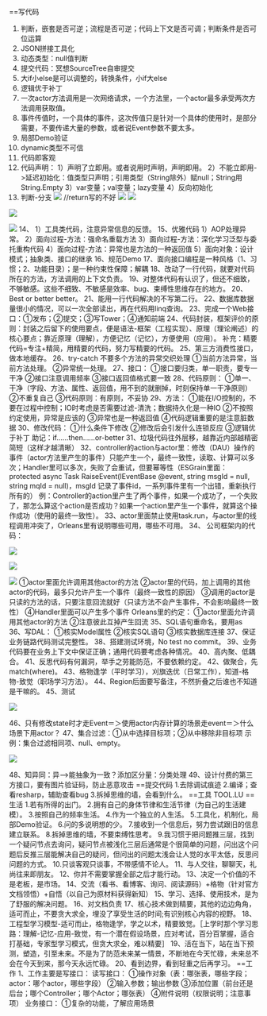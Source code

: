 ==写代码

1. 判断，嵌套是否可逆；流程是否可逆；代码上下文是否可调；判断条件是否可位运算
2. JSON拼接工具化
3. 动态类型：null值判断
4. 提交代码：冥想SourceTree自审提交
5. 大if小else是可以调整的，转换条件，小if大else
6. 逻辑优于补丁
7. 一次actor方法调用是一次网络请求，一个方法里，一个actor最多承受两次方法调用获取值。
8. 事件传值时，一个具体的事件，这次传值只是针对一个具体的使用时，是部分需要，不要传递大量的参数，或者说Event参数不要太多。
9. 局部Demo验证
10. dynamic类型不可信
11. 代码即客观
12. 代码声明：
1）声明了立即用。或者说用时声明，声明即用。
2）不能立即用->延迟初始化：值类型只声明；引用类型（String除外）赋null；String用String.Empty
3）var变量；val变量；lazy变量
4）反向初始化
13. 判断-分支
![](/_images/clipboard.png)
//return写的不好
![](/_images/clipboard10192.png)
![](/_images/clipboard10193.png)

![](/_images/clipboard10194.png)

![](/_images/clipboard10195.png)
14、
1）工具类代码，注意异常信息的反馈。
15、优雅代码
1）AOP处理异常。
2）面向过程-方法：强命名重载方法
3）面向过程-方法：深化学习泛型与委托重构代码
4）面向过程-方法：异常也是方法的一种返回值
5）面向对象：设计模式；抽象类、接口的继承
16、规范Demo
17、面向接口编程是一种风格（1、习惯；2、功能目录）；是一种约束性保障；解耦
18、改动了一行代码，就要对代码所在的方法，方法调用的上下文负责。
19、对整体代码有认识了，但还不细致，不够敏感。这些不细致、不敏感是效率、bug、束缚性思维存在的地方。
20、Best or better better。
21、能用一行代码解决的不写第二行。
22、数据库数据量很小的情况，可以一次全部读出，再在代码用linq查询。
23、完成一个Web接口：①发布；②提交；③写Tower；④通知前端
24、代码封装，框架评价的原则：封装之后留下的使用要点，便是语法-框架（工程实现）、原理（理论阐述）的核心要点；靠近原理（理解），方便记忆（记忆），方便使用（应用）。
补充：精要代码=专注+精简，用精要的代码，努力写精要的代码。
25、第三方消费性接口，做本地缓存。
26、try-catch
不要多个方法的异常交织处理
①当前方法异常，当前方法处理。
②异常统一处理。
27、接口：
①接口要归类，单一职责，要专一干净
②接口注意调用频率
③接口返回值格式要一致
28、代码原则：
①单一、干净（字段、方法、属性、返回值，用不到的就删掉，时刻保持单一干净原则）
②不重复自己
③代码原则：有原则，不妥协
29、方法：
①能在I/O控制的，不要在过程中控制；IO时考虑是否需要过滤-清洗；数据持久化是一种IO
②不按照约定使用，异常是应该的
③异常也是一种返回值
④代码逻辑重要的是注意脏数据
30、修改代码：
①什么条件下修改
②修改后会引发什么连锁反应
③逻辑优于补丁
助记：if……then……or-better
31、垃圾代码往外层移，越靠近内部越精密简短（这样才越清晰）
32、controller的action与actor里：修改（DAU）操作的事件（actor方法里产生的事件）只能产生一个，最终一致性，读取、计算可以多次；Handler里可以多次，失败了会重试，但要幂等性（ESGrain里面：protected async Task<bool> RaiseEvent(IEventBase<K> @event, string msgId = null, string mqId = null)，msgId 记录了事件id，一系列事件里有一个出错，重新执行所有的）
例：Controller的action里产生了两个事件，如果一个成功了，一个失败了，那怎么算这个action是否成功？如果一个action里产生一个事件，就算这个操作成功（使用的最终一致性）。
33、actor里面禁止使用task.run，与actor里的线程调用冲突了，Orleans里有说明哪些可用，哪些不可用。
34、
公司框架内的代码：

![](/_images/clipboard10196.png)

![](/_images/clipboard10197.png)

![](/_images/clipboard10198.png)
①actor里面允许调用其他actor的方法
②actor里的代码，加上调用的其他actor的代码，最多只允许产生一个事件（最终一致性的原因）
③调用的actor是只读的方法的话，只要注意回流就好（只读方法不会产生事件，不会影响最终一致性）
④Handler里面可以产生多个事件
Orleans里的约定：
①actor里面允许调用其他actor的方法
②注意彼此互掉产生回流
35、SQL语句重命名，要用as
36、写DAL：
①核实Model属性
②核实SQL语句
③核实数据库连接
37、保证业务链路代码测试完整性。
38、搭建测试环境，No test no commit。
39、业务代码要在业务上下文中保证正确；通用代码要考虑各种情况。
40、高内聚、低耦合。
41、反思代码有何漏洞，举手之劳能防范，不要依赖约定。
42、做聚合，先match(where)。
43、格物逢学（平时学习），刈旗迭优（日常工作），知道-格物-致觉（职场学习方法）。
44、Region后面要写备注，不然折叠之后谁也不知道是干嘛的。
45、测试

![](/_images/clipboard10199.png)

46、只有修改state时才走Event＝＞使用actor内存计算的场景走event＝＞什么场景下用actor？
47、集合过滤：①从中选择目标项；②从中移除非目标项
示例：集合过滤相同项、null、empty。

![](/_images/clipboard101910.png)

48、知异同：异-->能抽象为一致？添加区分量：分类处理
49、设计付费的第三方接口，要有图片验证码，防止恶意攻击
==提交代码
1.去除调试痕迹
2.编译；查看resharp，辅助查看bug
3.拆掉思维的墙，会看到什么。
==工具
TOOL.LU
==生活
1.若有所得的出门。
2.拥有自己的身体节律和生活节律（为自己的生活建模）。
3.按照自己的频率生活。
4.作为一个独立的人生活。
5.工具化，机制化，局部Demo验证。
6.问的多说明想的少。
7.接收到一个信息后，努力尝试跟旧的信息建立联系。
8.拆掉思维的墙，不要束缚性思考。
9.我习惯于把问题推三层，找到一个疑问节点去询问，疑问节点被浅化三层后通常是个很简单的问题，问出这个问题后反推三层能解决自己的疑问，但问出的问题太浅会让人觉的水平太低，反思问问题的方式。
10.只谈客观只谈事，不带感情不论人。
11、与人交往，聊聊天，礼尚往来即朋友。
12、你并不需要掌握全部之后才能行动。
13、决定一个价值的不是老板，是市场。
14、交流（看书、看博客、询问、阅读源码）+格物（针对官方文档领悟）+自悟（以自己为原材料获得新知）
15、学习、选择、使用技术，是为了舒服的解决问题。
16、对文档负责
17、核心技术做到精要，其他的边边角角，适可而止，不要贪大求全，埋没了享受生活的时间;有识别核心内容的视野。
18、工程型学习模型-适可而止，格物逢学，学之以术，精要致觉。［上学时那个学习思路：理解-记忆-应用-致觉，有一个潜在假设场景，应对考试，百分百掌握，适合打基础，专家型学习模式，但贪大求全，难以精要］
19、活在当下，站在当下预测，塑造，引至未来。不是为了防范未来某一情景，不断地在今天忙碌，未来总不会在今天到来，那今天永远忙碌。
20、看到边界，看到轻重之后再学习。
==工作
1、工作主要是写接口：
读写接口：
①操作对象（表：哪张表，哪些字段；actor：哪个actor，哪些字段）
②输入参数；输出参数
③添加位置（前台还是后台；哪个Controller；哪个Actor；哪张表）
④附件说明（权限说明；注意事项）
业务接口：
①复杂的功能，了解应用场景
                    
